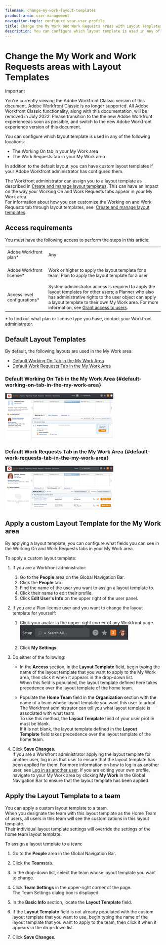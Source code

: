 ```yaml
---
filename: change-my-work-layout-templates
product-area: user-management
navigation-topic: configure-your-user-profile
title: Change the My Work and Work Requests areas with Layout Templates
description: You can configure which layout template is used in any of the following locations - EDIT ME.
---
```


# Change the My Work and Work Requests areas with Layout Templates

>[!IMPORTANT]
>
>You're currently viewing the Adobe Workfront Classic version of this document. Adobe Workfront Classic is no longer supported. All Adobe Workfront Classic functionality, along with this documentation, will be removed in July 2022. Please transition to the the new Adobe Workfront experienceas soon as possible, and switch to the new Adobe Workfront experience version of this document.

You can configure which layout template&nbsp;is&nbsp;used in any of the following locations:

* The Working On tab&nbsp;in your My Work area
* The&nbsp;Work Requests tab in your My Work area

In addition to the default layout, you can have custom layout templates if your Adobe Workfront administrator has configured them.

The Workfront administrator can assign you to a layout template as described in [Create and manage layout templates](../../../administration-and-setup/customize-workfront/use-layout-templates/create-and-manage-layout-templates.md).&nbsp;This can have an impact on the way your Working On and Work Requests tabs appear in your My Work area.  
For information about&nbsp;how you can customize the Working on and Work Requests tab through layout templates, see&nbsp; [Create and manage layout templates](../../../administration-and-setup/customize-workfront/use-layout-templates/create-and-manage-layout-templates.md).

## Access requirements

You must have the following access to perform the steps in this article:

<table cellspacing="0"> 
 <col> 
 </col> 
 <col> 
 </col> 
 <tbody> 
  <tr> 
   <td role="rowheader">Adobe Workfront plan*</td> 
   <td> <p>Any</p> </td> 
  </tr> 
  <tr> 
   <td role="rowheader">Adobe Workfront license*</td> 
   <td> <p>Work or higher to apply the layout template for a team; Plan to apply the layout template for a user</p> </td> 
  </tr> 
  <tr> 
   <td role="rowheader">Access level configurations*</td> 
   <td>System administrator access is required to apply the layout templates for other users; a Planner who also has administrative rights to the user object can apply a layout template to their own My Work area. For more information, see <a href="../../../administration-and-setup/add-users/configure-and-grant-access/grant-access-other-users.md" class="MCXref xref">Grant access to users</a>.</td> 
  </tr> 
 </tbody> 
</table>

&#42;To find out what plan or license type you have, contact your Workfront administrator.

## Default Layout Templates

By default, the following layouts are used in the My Work area:&nbsp;

* [Default Working On Tab in the My Work Area](#default-working-on-tab-in-the-my-work-area) 
* [Default Work Requests Tab in the My Work Area](#default-work-requests-tab-in-the-my-work-area)

### Default Working&nbsp;On Tab in the My Work Area {#default-working-on-tab-in-the-my-work-area}

![](assets/team-requests-default-adobe-350x153.png)

### Default Work Requests Tab in the My Work Area {#default-work-requests-tab-in-the-my-work-area}

![](assets/mywork-workrequests-default-adobe-350x142.png)

## Apply a custom Layout Template for the My Work area

By applying a layout template, you can configure what fields you can see in the&nbsp;Working On and Work Requests tabs in your My Work area.

To apply a custom layout template:

1. If you are a Workfront administrator:

   1. Go to the&nbsp;**People** area&nbsp;on the Global Navigation Bar.&nbsp;
   1. Click the&nbsp;**People** tab.
   1. Find the name of the user you want to assign a layout template to.
   1. Click their name to edit their profile.
   1. Click **Edit User's Info** on the upper right of the user panel.

1. If you are a Plan license user and you want&nbsp;to change the layout template for yourself:

   1. Click your avatar in the upper-right corner of any Workfront page.   
      ![](assets/setup-search-nav-350x47.png)

   1. Click **My Settings**.

1. Do either of the following:

   * In the **Access**&nbsp;section, in the **Layout Template**&nbsp;field, begin typing the name of the layout template that you want to apply to the&nbsp;My Work area, then click it when it appears in the drop-down list.  
     When this field is populated, the layout template defined here takes precedence over the layout template of the home team.
   
   * Populate the **Home Team** field in the **Organization** section with the name of a team whose layout template you want this user to adopt.  
     The Workfront administrator can tell you what layout template is associated with what team.  
     To use this method, the **Layout Template**&nbsp;field of your user profile must be blank.  
     If it is not blank, the layout template defined in the **Layout Template**&nbsp;field takes precedence over the layout template of the home team.

1. Click **Save Changes**.  
   If you are a Workfront administrator applying the layout template for another user, log in as that user to ensure that the layout template has been applied for them. For more information on how to log in as another user, see [Log in as another user](../../../administration-and-setup/add-users/create-and-manage-users/log-in-as-another-user.md). If you are editing your own profile, navigate to your My Work area by clicking **My Work** in the Global Navigation Bar to ensure that the layout template has been applied.

## Apply the Layout Template to a team

You can apply a custom layout template to a team.  
When you designate the team with this layout template as the Home Team of users, all users in this team will see the customizations in this layout template.  
Their individual layout template settings will override the settings of the home team layout template.&nbsp;

To assign a layout template to a team:

1. Go to the&nbsp;**People**&nbsp;area in the Global Navigation Bar.
1. Click the **Teams**tab.
1. In the drop-down list, select the team whose layout template you want to change.
1. Click **Team Settings**&nbsp;in the upper-right corner of the page.  
   The Team Settings dialog box is displayed.

1. In the **Basic Info** section, locate the **Layout Template** field.

1. If the **Layout Template**&nbsp;field is not already populated with the custom layout template that you want to use, begin typing the name of the layout template that you want to apply to the team, then click it when it appears in the drop-down list.
1. Click **Save Changes**.

